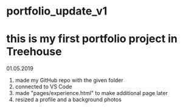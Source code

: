 # portfolio_update_v1
# this is my first portfolio project in Treehouse

01.05.2019
1. made my GitHub repo with the given folder
2. connected to VS Code
3. made "pages/experience.html" to make additional page later
4. resized a profile and a background photos
